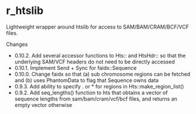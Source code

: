 # r_htslib
Lightweight wrapper around htslib for access to SAM/BAM/CRAM/BCF/VCF files.

Changes

 - 0.10.2. Add several accessor functions to Hts:: and HtsHdr:: so that the underlying SAM/VCF headers do not need to be directly accessed
 - 0.10.1. Implement Send + Sync for faidx::Sequence
 - 0.10.0. Change faidx so that (a) sub chromosome regions can be fetched and (b) uses PhantomData to flag that Sequence owns data  
 - 0.9.3. Add ability to specify . or * for regions in Hts::make_region_list()
 - 0.9.2. Add seq_lengths() function to hts that obtains a vector of sequence lengths from sam/bam/cram/vcf/bcf files, and returns an empty vector otherwise
